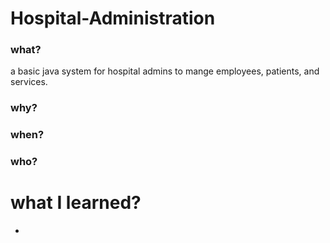 # Hospital-Administration

### what?
a basic java system for hospital admins to mange employees, patients, and services.

### why?

### when? 

### who?

# what I learned?
*
